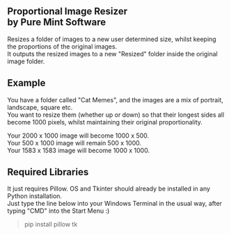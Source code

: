 Proportional Image Resizer  
by Pure Mint Software  
--------------------------

Resizes a folder of images to a new user determined size, whilst keeping the proportions of the original images.   
It outputs the resized images to a new "Resized" folder inside the original image folder.  

Example 
-------

You have a folder called "Cat Memes", and the images are a mix of portrait, landscape, square etc.  
You want to resize them (whether up or down) so that their longest sides all become 1000 pixels, whilst maintaining their original proportionality.  
  
Your 2000 x 1000 image will become 1000 x 500.  
Your 500 x 1000 image will remain 500 x 1000.  
Your 1583 x 1583 image will become 1000 x 1000.  

Required Libraries 
------------------

It just requires Pillow. OS and Tkinter should already be installed in any Python installation.  
Just type the line below into your Windows Terminal in the usual way, after typing "CMD" into the Start Menu :)  

>pip install pillow tk
